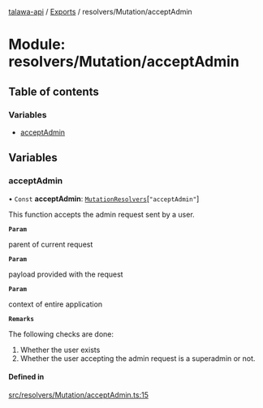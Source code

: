 [talawa-api](../README.md) / [Exports](../modules.md) / resolvers/Mutation/acceptAdmin

# Module: resolvers/Mutation/acceptAdmin

## Table of contents

### Variables

- [acceptAdmin](resolvers_Mutation_acceptAdmin.md#acceptadmin)

## Variables

### acceptAdmin

• `Const` **acceptAdmin**: [`MutationResolvers`](types_generatedGraphQLTypes.md#mutationresolvers)[``"acceptAdmin"``]

This function accepts the admin request sent by a user.

**`Param`**

parent of current request

**`Param`**

payload provided with the request

**`Param`**

context of entire application

**`Remarks`**

The following checks are done:
1. Whether the user exists
2. Whether the user accepting the admin request is a superadmin or not.

#### Defined in

[src/resolvers/Mutation/acceptAdmin.ts:15](https://github.com/PalisadoesFoundation/talawa-api/blob/e66e731/src/resolvers/Mutation/acceptAdmin.ts#L15)
